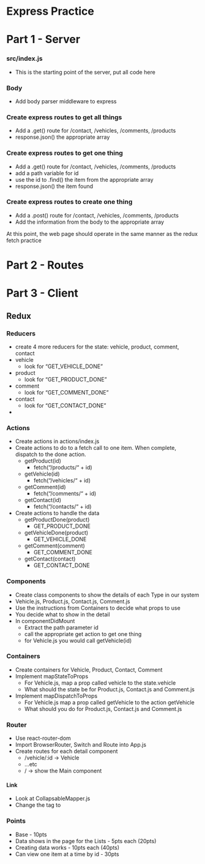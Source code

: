 # Express Practice
# Part 1 - Server

### src/index.js
* This is the starting point of the server, put all code here

### Body
* Add body parser middleware to express

### Create express routes to get all things
* Add a .get() route for /contact, /vehicles, /comments, /products
* response.json() the appropriate array

### Create express routes to get one thing
* Add a .get() route for /contact, /vehicles, /comments, /products
* add a path variable for id
* use the id to .find() the item from the appropriate array
* response.json() the item found

### Create express routes to create one thing
* Add a .post() route for /contact, /vehicles, /comments, /products
* Add the information from the body to the appropriate array

At this point, the web page should operate in the same manner as the redux fetch practice


# Part 2 - Routes



# Part 3 - Client

## Redux

### Reducers
* create 4 more reducers for the state: vehicle, product, comment, contact
* vehicle
    * look for “GET_VEHICLE_DONE”
* product
    * look for “GET_PRODUCT_DONE”
* comment
    * look for “GET_COMMENT_DONE”
* contact
    * look for “GET_CONTACT_DONE”
* 

### Actions
* Create actions in actions/index.js
* Create actions to do to a fetch call to one item. When complete, dispatch to the done action.
    * getProduct(id)
        * fetch(“/products/“ + id)
    * getVehicle(id)
        * fetch(“/vehicles/“ + id)
    * getComment(id)
        * fetch(“/comments/“ + id)
    * getContact(id)
        * fetch(“/contacts/“ + id)
* Create actions to handle the data 
    * getProductDone(product)
        * GET_PRODUCT_DONE
    * getVehicleDone(product)
        * GET_VEHICLE_DONE
    * getComment(comment)
        * GET_COMMENT_DONE
    * getContact(contact)
        * GET_CONTACT_DONE


### Components
* Create class components to show the details of each Type in our system
* Vehicle.js, Product.js, Contact.js, Comment.js
* Use the instructions from Containers to decide what props to use
* You decide what to show in the detail
* In componentDidMount
    * Extract the path parameter id
    * call the appropriate get action to get one thing
    * for Vehicle.js you would call getVehicle(id)

### Containers
* Create containers for Vehicle, Product, Contact, Comment
* Implement mapStateToProps
    * For Vehicle.js, map a prop called vehicle to the state.vehicle
    * What should the state be for Product.js, Contact.js and Comment.js
* Implement mapDispatchToProps
    * For Vehicle.js map a prop called getVehicle to the action getVehicle
    * What should you do for Product.js, Contact.js and Comment.js

### Router
* Use react-router-dom 
* Import BrowserRouter, Switch and Route into App.js
* Create routes for each detail component
    * /vehicle/:id -> Vehicle
    * …etc
    * / -> show the Main component

#### Link
* Look at CollapsableMapper.js
* Change the <a> tag to <Link>


### Points
* Base - 10pts
* Data shows in the page for the Lists - 5pts each (20pts)
* Creating data works - 10pts each (40pts)
* Can view one item at a time by id - 30pts
